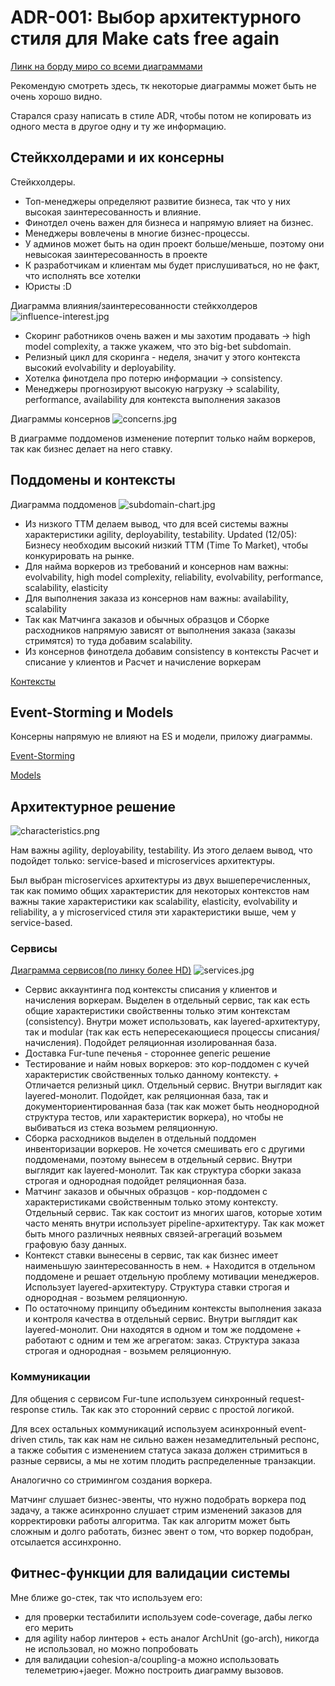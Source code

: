 # ADR-001: Выбор архитектурного стиля для Make cats free again

[Линк на борду миро со всеми диаграммами](https://miro.com/app/board/uXjVMES1DKY=/?share_link_id=667747490742)

Рекомендую смотреть здесь, тк некоторые диаграммы может быть не очень хорошо видно.

Старался сразу написать в стиле ADR, чтобы потом не копировать из одного места в другое одну и ту же информацию.

## Стейкхолдерами и их консерны

Стейкхолдеры.
- Топ-менеджеры определяют развитие бизнеса, так что у них высокая заинтересованность и влияние.
- Финотдел очень важен для бизнеса и напрямую влияет на бизнес.
- Менеджеры вовлечены в многие бизнес-процессы.
- У админов может быть на один проект больше/меньше, поэтому они невысокая заинтересованность в проекте
- К разработчикам и клиентам мы будет прислушиваться, но не факт, что исполнять все хотелки
- Юристы :D

Диаграмма влияния/заинтересованности стейкхолдеров
![influence-interest.jpg](influence-interest.jpg)

- Cкоринг работников очень важен и мы захотим продавать -> high model complexity, а также укажем, что это big-bet subdomain.
- Релизный цикл для скоринга - неделя, значит у этого контекста высокий evolvability и deployability.
- Хотелка финотдела про потерю информации -> consistency.
- Менеджеры прогнозируют высокую нагрузку -> scalability, performance, availability для контекста выполнения заказов

Диаграммы консернов
![concerns.jpg](concerns.jpg)

В диаграмме поддоменов изменение потерпит только найм воркеров, так как бизнес делает на него ставку.

## Поддомены и контексты

Диаграмма поддоменов
![subdomain-chart.jpg](subdomain-chart.jpg)

- Из низкого TTM делаем вывод, что для всей системы важны характеристики agility, deployability, testability. Updated (12/05): Бизнесу необходим высокий низкий ТТМ (Time To Market), чтобы конкурировать на рынке.
- Для найма воркеров из требований и консернов нам важны: evolvability, high model complexity, reliability, evolvability, performance, scalability, elasticity
- Для выполнения заказа из консернов нам важны: availability, scalability
- Так как Матчинга заказов и обычных образцов и Сборке расходников напрямую зависят от выполнения заказа (заказы стримятся) то туда добавим scalability.
- Из консернов финотдела добавим consistency в контексты Расчет и списание у клиентов и Расчет и начисление воркерам

[Контексты](https://miro.com/app/embed/uXjVMES1DKY=/?pres=1&frameId=3458764555635332359&embedId=118315567944)

## Event-Storming и Models

Консерны напрямую не влияют на ES и модели, приложу диаграммы.

[Event-Storming](https://miro.com/app/embed/uXjVMES1DKY=/?pres=1&frameId=3458764555635332353&embedId=899303958665)

[Models](https://miro.com/app/embed/uXjVMES1DKY=/?pres=1&frameId=3458764555635332364&embedId=281280710863)

## Архитектурное решение

![characteristics.png](characteristics.png)

Нам важны agility, deployability, testability. Из этого делаем вывод, что подойдет только:
service-based и microservices архитектуры. 

Был выбран microservices архитектуры из двух вышеперечисленных, так как помимо общих характеристик
для некоторых контекстов нам важны такие характеристики как scalability, elasticity, evolvability и reliability,
а у microserviced стиля эти характеристики выше, чем у service-based. 

### Сервисы

[Диаграмма сервисов(по линку более HD)](https://miro.com/app/embed/uXjVMES1DKY=/?pres=1&frameId=3458764555643666003&embedId=440117674098)
![services.jpg](services.jpg)

- Сервис аккаунтинга под контексты списания у клиентов и начисления воркерам. Выделен в отдельный сервис, так как
есть общие характеристики свойственны только этим контекстам (consistency). Внутри может использовать, как layered-архитектуру, так и modular (так как есть непересекающиеся процессы списания/начисления). Подойдет реляционная изолированная база.
- Доставка Fur-tune печенья - стороннее generic решение
- Тестирование и найм новых воркеров: это кор-поддомен с кучей характеристик свойственных только данному контексту. + Отличается релизный цикл. Отдельный сервис. Внутри выглядит как layered-монолит. Подойдет, как реляционная база, так и документориентированная база (так как может быть неоднородной структура тестов, или характеристик воркера), но чтобы не выбиваться из стека возьмем реляционную.
- Сборка расходников выделен в отдельный поддомен инвенторизации воркеров. Не хочется смешивать его с другими поддоменами, поэтому вынесем в отдельный сервис. Внутри выглядит как layered-монолит. Так как структура сборки заказа строгая и однородная подойдет реляционная база.
- Матчинг заказов и обычных образцов - кор-поддомен с характеристиками свойственным только этому контексту. Отдельный сервис. Так как состоит из многих шагов, которые хотим часто менять внутри использует pipeline-архитектуру. Так как может быть много различных неявных связей-агрегаций возьмем графовую базу данных.
- Контекст ставки вынесены в сервис, так как бизнес имеет наименьшую заинтересованность в нем. + Находится в отдельном поддомене и решает отдельную проблему мотивации менеджеров. Использует layered-архитектуру. Структура ставки строгая и однородная - возьмем реляционную.
- По остаточному принципу объединим контексты выполнения заказа и контроля качества в отдельный сервис. Внутри выглядит как layered-монолит. Они находятся в одном и том же поддомене + работают с одним и тем же агрегатом: заказ. Структура заказа строгая и однородная - возьмем реляционную.

### Коммуникации
Для общения с сервисом Fur-tune используем синхронный request-response стиль. Так как это сторонний сервис с простой логикой.

Для всех остальных коммуникаций используем асинхронный event-driven стиль, так как нам не сильно важен незамедлительный респонс,
а также события с изменением статуса заказа должен стримиться в разные сервисы, а мы не хотим плодить распределенные транзакции.

Аналогично со стримингом создания воркера.

Матчинг слушает бизнес-эвенты, что нужно подобрать воркера под задачу, а также асинхронно слушает стрим изменений заказов для корректировки работы алгоритма.
Так как алгоритм может быть сложным и долго работать, бизнес эвент о том, что воркер подобран, отсылается ассинхронно.


## Фитнес-функции для валидации системы

Мне ближе go-стек, так что используем его:
- для проверки тестабилити используем code-coverage, дабы легко его мерить
- для agility набор линтеров + есть аналог ArchUnit (go-arch), никогда не использовал, но можно попробовать
- для валидации cohesion-а/coupling-а можно использовать телеметрию+jaeger. Можно построить диаграмму вызовов.  